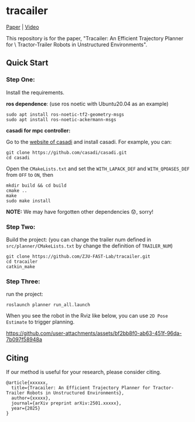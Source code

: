 # tracailer

[Paper](https://arxiv.org/pdf/2501.xxxxx) | [Video](https://www.youtube.com/watch?v=xxxxxxxxx)

This repository is for the paper, "Tracailer: An Efficient Trajectory Planner for \\ Tractor-Trailer Robots in Unstructured Environments".

## Quick Start

### Step One:

Install the requirements.

**ros dependence**: (use ros noetic with Ubuntu20.04 as an example)

```
sudo apt install ros-noetic-tf2-geometry-msgs
sudo apt install ros-noetic-ackermann-msgs
```

**casadi for mpc controller:**

Go to the [website of casadi](https://github.com/casadi/casadi) and install casadi. For example, you can:

```
git clone https://github.com/casadi/casadi.git
cd casadi
```

Open the `CMakeLists.txt` and set the `WITH_LAPACK_DEF` and `WITH_QPOASES_DEF` from `OFF` to `ON`, then

```
mkdir build && cd build
cmake ..
make
sudo make install
```

**NOTE:** We may have forgotten other dependencies 😟, sorry!

### Step Two:

Build the project: (you can change the trailer num defined in `src/planner/CMakeLists.txt` by change the definition of `TRAILER_NUM`)

```
git clone https://github.com/ZJU-FAST-Lab/tracailer.git
cd tracailer
catkin_make
```

### Step Three:

run the project:

```
roslaunch planner run_all.launch
```

When you see the robot in the Rviz like below, you can use `2D Pose Estimate` to trigger planning.

https://github.com/user-attachments/assets/bf2bb8f0-ab63-451f-96da-7b097f58948a


## Citing

If our method is useful for your research, please consider citing.

```
@article{xxxxxx,
  title={Tracailer: An Efficient Trajectory Planner for Tractor-Trailer Robots in Unstructured Environments},
  author={xxxxx},
  journal={arXiv preprint arXiv:2501.xxxxx},
  year={2025}
}
```
